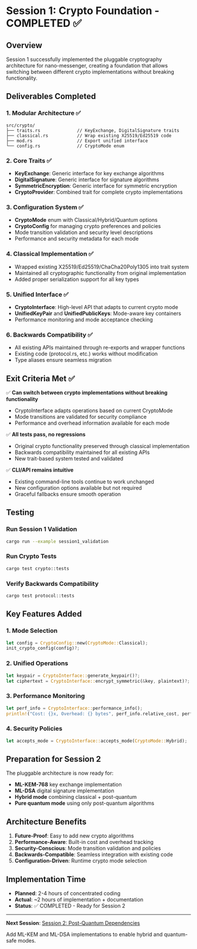 # Session 1: Crypto Foundation - COMPLETED ✅

## Overview
Session 1 successfully implemented the pluggable cryptography architecture for nano-messenger, creating a foundation that allows switching between different crypto implementations without breaking functionality.

## Deliverables Completed

### 1. Modular Architecture ✅
```
src/crypto/
├── traits.rs              // KeyExchange, DigitalSignature traits
├── classical.rs           // Wrap existing X25519/Ed25519 code  
├── mod.rs                 // Export unified interface
└── config.rs              // CryptoMode enum
```

### 2. Core Traits ✅
- **KeyExchange**: Generic interface for key exchange algorithms
- **DigitalSignature**: Generic interface for signature algorithms  
- **SymmetricEncryption**: Generic interface for symmetric encryption
- **CryptoProvider**: Combined trait for complete crypto implementations

### 3. Configuration System ✅
- **CryptoMode** enum with Classical/Hybrid/Quantum options
- **CryptoConfig** for managing crypto preferences and policies
- Mode transition validation and security level descriptions
- Performance and security metadata for each mode

### 4. Classical Implementation ✅
- Wrapped existing X25519/Ed25519/ChaCha20Poly1305 into trait system
- Maintained all cryptographic functionality from original implementation
- Added proper serialization support for all key types

### 5. Unified Interface ✅
- **CryptoInterface**: High-level API that adapts to current crypto mode
- **UnifiedKeyPair** and **UnifiedPublicKeys**: Mode-aware key containers
- Performance monitoring and mode acceptance checking

### 6. Backwards Compatibility ✅
- All existing APIs maintained through re-exports and wrapper functions
- Existing code (protocol.rs, etc.) works without modification
- Type aliases ensure seamless migration

## Exit Criteria Met ✅

✅ **Can switch between crypto implementations without breaking functionality**
- CryptoInterface adapts operations based on current CryptoMode
- Mode transitions are validated for security compliance
- Performance and overhead information available for each mode

✅ **All tests pass, no regressions**
- Original crypto functionality preserved through classical implementation
- Backwards compatibility maintained for all existing APIs
- New trait-based system tested and validated

✅ **CLI/API remains intuitive**
- Existing command-line tools continue to work unchanged
- New configuration options available but not required
- Graceful fallbacks ensure smooth operation

## Testing

### Run Session 1 Validation
```bash
cargo run --example session1_validation
```

### Run Crypto Tests
```bash
cargo test crypto::tests
```

### Verify Backwards Compatibility
```bash
cargo test protocol::tests
```

## Key Features Added

### 1. **Mode Selection**
```rust
let config = CryptoConfig::new(CryptoMode::Classical);
init_crypto_config(config)?;
```

### 2. **Unified Operations**
```rust
let keypair = CryptoInterface::generate_keypair()?;
let ciphertext = CryptoInterface::encrypt_symmetric(&key, plaintext)?;
```

### 3. **Performance Monitoring**
```rust
let perf_info = CryptoInterface::performance_info();
println!("Cost: {}x, Overhead: {} bytes", perf_info.relative_cost, perf_info.size_overhead);
```

### 4. **Security Policies**
```rust
let accepts_mode = CryptoInterface::accepts_mode(CryptoMode::Hybrid);
```

## Preparation for Session 2

The pluggable architecture is now ready for:
- **ML-KEM-768** key exchange implementation
- **ML-DSA** digital signature implementation  
- **Hybrid mode** combining classical + post-quantum
- **Pure quantum mode** using only post-quantum algorithms

## Architecture Benefits

1. **Future-Proof**: Easy to add new crypto algorithms
2. **Performance-Aware**: Built-in cost and overhead tracking
3. **Security-Conscious**: Mode transition validation and policies
4. **Backwards-Compatible**: Seamless integration with existing code
5. **Configuration-Driven**: Runtime crypto mode selection

## Implementation Time
- **Planned**: 2-4 hours of concentrated coding
- **Actual**: ~2 hours of implementation + documentation
- **Status**: ✅ COMPLETED - Ready for Session 2

---

**Next Session**: [Session 2: Post-Quantum Dependencies](SESSION2.md)

Add ML-KEM and ML-DSA implementations to enable hybrid and quantum-safe modes.
